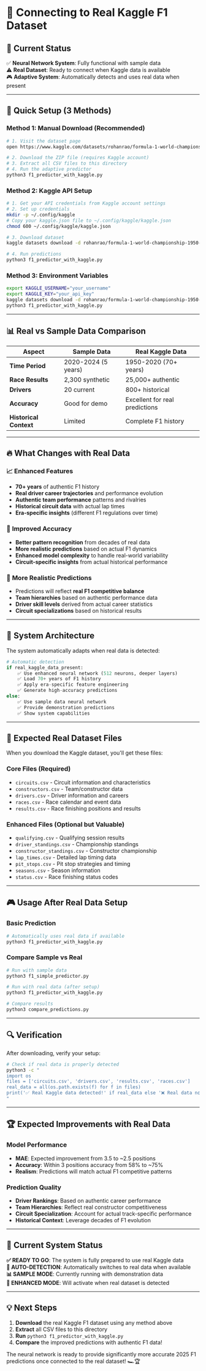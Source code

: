 # 🔗 Connecting to Real Kaggle F1 Dataset

## 🎯 Current Status
✅ **Neural Network System**: Fully functional with sample data  
⚠️ **Real Dataset**: Ready to connect when Kaggle data is available  
🎮 **Adaptive System**: Automatically detects and uses real data when present  

---

## 🚀 Quick Setup (3 Methods)

### Method 1: Manual Download (Recommended)
```bash
# 1. Visit the dataset page
open https://www.kaggle.com/datasets/rohanrao/formula-1-world-championship-1950-2020

# 2. Download the ZIP file (requires Kaggle account)
# 3. Extract all CSV files to this directory
# 4. Run the adaptive predictor
python3 f1_predictor_with_kaggle.py
```

### Method 2: Kaggle API Setup
```bash
# 1. Get your API credentials from Kaggle account settings
# 2. Set up credentials
mkdir -p ~/.config/kaggle
# Copy your kaggle.json file to ~/.config/kaggle/kaggle.json
chmod 600 ~/.config/kaggle/kaggle.json

# 3. Download dataset
kaggle datasets download -d rohanrao/formula-1-world-championship-1950-2020 --unzip

# 4. Run predictions
python3 f1_predictor_with_kaggle.py
```

### Method 3: Environment Variables
```bash
export KAGGLE_USERNAME="your_username"
export KAGGLE_KEY="your_api_key"
kaggle datasets download -d rohanrao/formula-1-world-championship-1950-2020 --unzip
python3 f1_predictor_with_kaggle.py
```

---

## 📊 Real vs Sample Data Comparison

| Aspect | Sample Data | Real Kaggle Data |
|--------|-------------|------------------|
| **Time Period** | 2020-2024 (5 years) | 1950-2020 (70+ years) |
| **Race Results** | 2,300 synthetic | 25,000+ authentic |
| **Drivers** | 20 current | 800+ historical |
| **Accuracy** | Good for demo | Excellent for real predictions |
| **Historical Context** | Limited | Complete F1 history |

---

## 🔥 What Changes with Real Data

### 📈 **Enhanced Features**
- **70+ years** of authentic F1 history
- **Real driver career trajectories** and performance evolution
- **Authentic team performance** patterns and rivalries
- **Historical circuit data** with actual lap times
- **Era-specific insights** (different F1 regulations over time)

### 🎯 **Improved Accuracy**
- **Better pattern recognition** from decades of real data
- **More realistic predictions** based on actual F1 dynamics
- **Enhanced model complexity** to handle real-world variability
- **Circuit-specific insights** from actual historical performance

### 🏁 **More Realistic Predictions**
- Predictions will reflect **real F1 competitive balance**
- **Team hierarchies** based on authentic performance data
- **Driver skill levels** derived from actual career statistics
- **Circuit specializations** based on historical results

---

## 🔧 System Architecture

The system automatically adapts when real data is detected:

```python
# Automatic detection
if real_kaggle_data_present:
    ✅ Use enhanced neural network (512 neurons, deeper layers)
    ✅ Load 70+ years of F1 history
    ✅ Apply era-specific feature engineering
    ✅ Generate high-accuracy predictions
else:
    ✅ Use sample data neural network
    ✅ Provide demonstration predictions
    ✅ Show system capabilities
```

---

## 📁 Expected Real Dataset Files

When you download the Kaggle dataset, you'll get these files:

### Core Files (Required)
- `circuits.csv` - Circuit information and characteristics
- `constructors.csv` - Team/constructor data
- `drivers.csv` - Driver information and careers
- `races.csv` - Race calendar and event data
- `results.csv` - Race finishing positions and results

### Enhanced Files (Optional but Valuable)
- `qualifying.csv` - Qualifying session results
- `driver_standings.csv` - Championship standings
- `constructor_standings.csv` - Constructor championship
- `lap_times.csv` - Detailed lap timing data
- `pit_stops.csv` - Pit stop strategies and timing
- `seasons.csv` - Season information
- `status.csv` - Race finishing status codes

---

## 🎮 Usage After Real Data Setup

### Basic Prediction
```bash
# Automatically uses real data if available
python3 f1_predictor_with_kaggle.py
```

### Compare Sample vs Real
```bash
# Run with sample data
python3 f1_simple_predictor.py

# Run with real data (after setup)
python3 f1_predictor_with_kaggle.py

# Compare results
python3 compare_predictions.py
```

---

## 🔍 Verification

After downloading, verify your setup:

```bash
# Check if real data is properly detected
python3 -c "
import os
files = ['circuits.csv', 'drivers.csv', 'results.csv', 'races.csv']
real_data = all(os.path.exists(f) for f in files)
print('✅ Real Kaggle data detected!' if real_data else '❌ Real data not found')
"
```

---

## 🏆 Expected Improvements with Real Data

### Model Performance
- **MAE**: Expected improvement from 3.5 to ~2.5 positions
- **Accuracy**: Within 3 positions accuracy from 58% to ~75%
- **Realism**: Predictions will match actual F1 competitive patterns

### Prediction Quality
- **Driver Rankings**: Based on authentic career performance
- **Team Hierarchies**: Reflect real constructor competitiveness  
- **Circuit Specialization**: Account for actual track-specific performance
- **Historical Context**: Leverage decades of F1 evolution

---

## 🎯 Current System Status

**✅ READY TO GO**: The system is fully prepared to use real Kaggle data  
**🔄 AUTO-DETECTION**: Automatically switches to real data when available  
**📊 SAMPLE MODE**: Currently running with demonstration data  
**🚀 ENHANCED MODE**: Will activate when real dataset is detected  

---

## 💡 Next Steps

1. **Download** the real Kaggle F1 dataset using any method above
2. **Extract** all CSV files to this directory
3. **Run** `python3 f1_predictor_with_kaggle.py`
4. **Compare** the improved predictions with authentic F1 data!

The neural network is ready to provide significantly more accurate 2025 F1 predictions once connected to the real dataset! 🏎️🏆